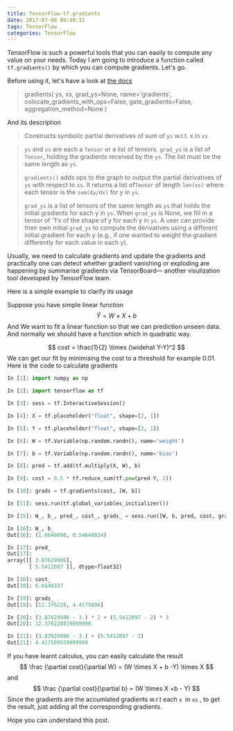 ```yaml
---
title: TensorFlow-tf.gradients
date: 2017-07-08 09:49:32
tags: TensorFlow
categories: TensorFlow
---
```


TensorFlow is such a powerful tools that you can easily to compute any value on your needs. Today I am going to introduce a function called `tf.gradients()` by which you can compute gradients. Let's go.



Before using it, let's have a look at [the docs](https://www.tensorflow.org/api_docs/python/tf/gradients)

> gradients(
>     ys,
>     xs,
>     grad_ys=None,
>     name='gradients',
>     colocate_gradients_with_ops=False,
>     gate_gradients=False,
>     aggregation_method=None
> )

And its description

> Constructs symbolic partial derivatives of sum of `ys` w.r.t. x in `xs`

> `ys` and `xs` are each a `Tensor` or a list of tensors. `grad_ys` is a list of `Tensor`, holding the gradients received by the `ys`. The list must be the same length as `ys`.
>
> `gradients()` adds ops to the graph to output the partial derivatives of `ys` with respect to `xs`. It returns a list of`Tensor` of length `len(xs)` where each tensor is the `sum(dy/dx)` for y in `ys`.
>
> `grad_ys` is a list of tensors of the same length as `ys` that holds the initial gradients for each y in `ys`. When `grad_ys` is None, we fill in a tensor of '1's of the shape of y for each y in `ys`. A user can provide their own initial `grad_ys` to compute the derivatives using a different initial gradient for each y (e.g., if one wanted to weight the gradient differently for each value in each y).



Usually, we need to calculate gradients and update the gradients and practically one can detect whether gradient vanishing or exploding are happening by summarise gradients via TensorBoard— another visulization tool developed by TensorFlow team.



Here is a simple example to clarify its usage

 Suppose you have simple linear function
$$
\widehat Y = W \times X + b
$$
And We want to fit a linear function so that we can prediction unseen data. And normally we should have a  function which in quadratic way.


$$
cost = \frac{1}{2} \times (\widehat Y-Y)^2
$$
We can get our fit by minimising the cost to a threshold for example 0.01. Here is the code to calculate gradients



```Python
In [1]: import numpy as np

In [2]: import tensorflow as tf

In [3]: sess = tf.InteractiveSession()

In [4]: X = tf.placeholder("float", shape=[2, 1])

In [5]: Y = tf.placeholder("float", shape=[2, 1])

In [6]: W = tf.Variable(np.random.randn(), name='weight')

In [7]: b = tf.Variable(np.random.randn(), name='bias')

In [8]: pred = tf.add(tf.multiply(X, W), b)

In [9]: cost = 0.5 * tf.reduce_sum(tf.pow(pred-Y, 2))

In [10]: grads = tf.gradients(cost, [W, b])

In [11]: sess.run(tf.global_variables_initializer())

In [15]: W_, b_, pred_, cost_, grads_ = sess.run([W, b, pred, cost, grads], feed_dict={X: [[2.0], [3.]], Y: [[3.0], [2.]]})

In [16]: W_, b_
Out[16]: (1.6649098, 0.54648024)

In [17]: pred_
Out[17]: 
array([[ 3.87629986],
       [ 5.5412097 ]], dtype=float32)

In [18]: cost_
Out[18]: 6.6540337

In [19]: grads_
Out[19]: [12.376228, 4.4175096]

In [20]: (3.87629986 - 3.) * 2 + (5.5412097 - 2) * 3
Out[20]: 12.376228819999998

In [21]: (3.87629986 - 3.) + (5.5412097 - 2)
Out[21]: 4.417509559999999
```

If you have learnt calculus, you can easily calculate the result 
$$
\frac {\partial cost}{\partial W} = (W \times X + b -Y) \times X
$$
and 
$$
\frac {\partial cost}{\partial b} = (W \times X +b - Y)
$$
Since the gradients are the accumlated gradients w.r.t each `x `in `xs` , to get the result, just adding all the corresponding gradients. 

Hope you can understand this post. 
